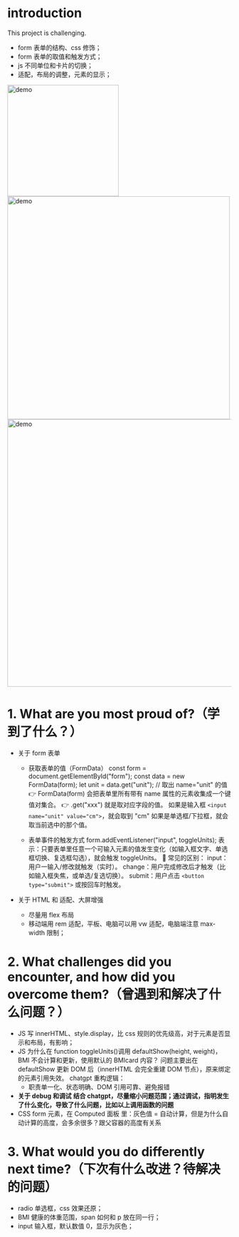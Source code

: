 # introduction

This project is challenging.

- form 表单的结构、css 修饰；
- form 表单的取值和触发方式；
- js 不同单位和卡片的切换；
- 适配，布局的调整，元素的显示；

<img src="./assets/images/iphone14max-imperial.png" alt="demo" width="250">
<img src="./assets/images/ipad-metric.png" alt="demo" width="500">
<img src="./assets/images/desktop-empty.png" alt="demo" width="600">


# 1. What are you most proud of?（学到了什么？）

- 关于 form 表单

  - 获取表单的值（FormData）
    const form = document.getElementById("form");
    const data = new FormData(form);
    let unit = data.get("unit"); // 取出 name="unit" 的值
    👉 FormData(form) 会把表单里所有带有 name 属性的元素收集成一个键值对集合。
    👉 .get("xxx") 就是取对应字段的值。
    如果是输入框 `<input name="unit" value="cm">`，就会取到 "cm"
    如果是单选框/下拉框，就会取当前选中的那个值。

  - 表单事件的触发方式
    form.addEventListener("input", toggleUnits);
    表示：只要表单里任意一个可输入元素的值发生变化（如输入框文字、单选框切换、复选框勾选），就会触发 toggleUnits。
    📌 常见的区别：
    input：用户一输入/修改就触发（实时）。
    change：用户完成修改后才触发（比如输入框失焦，或单选/复选切换）。
    submit：用户点击 `<button type="submit">` 或按回车时触发。

- 关于 HTML 和 适配、大屏增强
  - 尽量用 flex 布局
  - 移动端用 rem 适配，平板、电脑可以用 vw 适配，电脑端注意 max-width 限制；

# 2. What challenges did you encounter, and how did you overcome them?（曾遇到和解决了什么问题？）

- JS 写 innerHTML、style.display，比 css 规则的优先级高，对于元素是否显示和布局，有影响；
- JS 为什么在 function toggleUnits()调用 defaultShow(height, weight)，BMI 不会计算和更新，使用默认的 BMIcard 内容？
  问题主要出在 defaultShow 更新 DOM 后（innerHTML 会完全重建 DOM 节点），原来绑定的元素引用失效。
  chatgpt 重构逻辑：
  - 职责单一化、状态明确、DOM 引用可靠、避免报错
- **关于 debug 和调试**
  **结合 chatgpt，尽量缩小问题范围；通过调试，指明发生了什么变化，导致了什么问题，比如以上调用函数的问题**
- CSS form 元素，在 Computed 面板 里：灰色值 = 自动计算，但是为什么自动计算的高度，会多余很多？跟父容器的高度有关系

# 3. What would you do differently next time?（下次有什么改进？待解决的问题）

- radio 单选框，css 效果还原；
- BMI 健康的体重范围，span 如何和 p 放在同一行；
- input 输入框，默认数值 0，显示为灰色；
